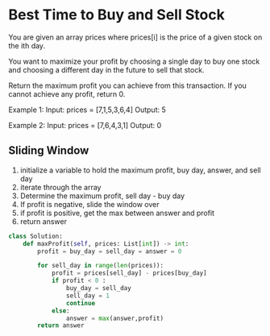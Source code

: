 # Best Time to Buy and Sell Stock

You are given an array prices where prices[i] is the price of a given stock on the ith day.

You want to maximize your profit by choosing a single day to buy one stock and choosing a different day in the future to sell that stock.

Return the maximum profit you can achieve from this transaction. If you cannot achieve any profit, return 0.

Example 1: Input: prices = [7,1,5,3,6,4] Output: 5

Example 2: Input: prices = [7,6,4,3,1] Output: 0

## Sliding Window

1. initialize a variable to hold the maximum profit, buy day, answer, and sell day
2. iterate through the array
3. Determine the maximum profit, sell day - buy day
4. If profit is negative, slide the window over
5. if profit is positive, get the max between answer and profit
6. return answer

```py
class Solution:
    def maxProfit(self, prices: List[int]) -> int:
        profit = buy_day = sell_day = answer = 0

        for sell_day in range(len(prices)):
            profit = prices[sell_day] - prices[buy_day]
            if profit < 0 :
                buy_day = sell_day
                sell_day = 1
                continue
            else:
                answer = max(answer,profit)
        return answer
```

